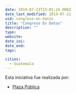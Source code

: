 ```yaml
---
date: 2019-07-21T23:02:24.000Z
date_last_modified: 2019-07-21
uid: congreso-en-datos
title: "Congreso En Datos"
description: ""
type: 
website: 
date_ini: 
date_end: 
tags:

cities: 
  - Guatemala
---
```


Esta iniciativa fue realizada por:

- [Plaza Pública](/i/plaza-publica.html)
